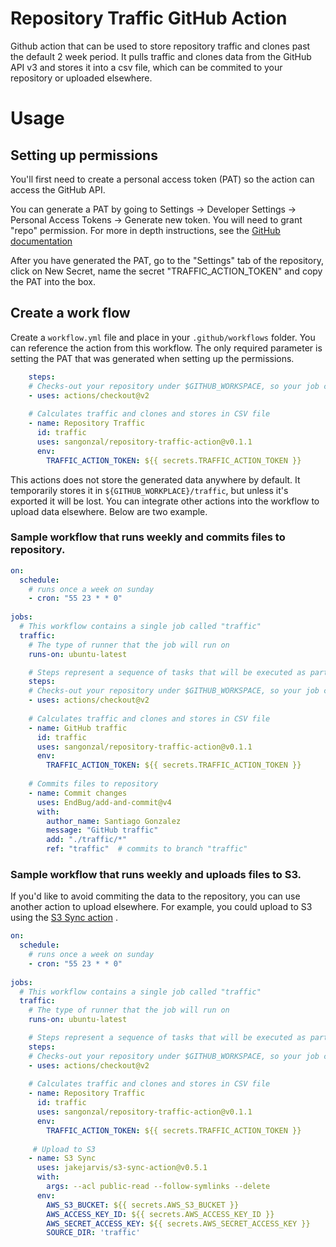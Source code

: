 # Repository Traffic GitHub Action

Github action that can be used to store repository traffic and clones past the default 2 week period. It pulls traffic and clones data from the GitHub API v3 and stores it into a csv file, which can be commited to your repository or uploaded elsewhere. 

# Usage

## Setting up permissions
You'll first need to create a personal access token (PAT) so the action can access the GitHub API. 

You can generate a PAT by going to 
Settings -> Developer Settings -> Personal Access Tokens -> Generate new token. You will need to grant "repo" permission. For more in depth instructions, see the [GitHub documentation](https://docs.github.com/en/github/authenticating-to-github/creating-a-personal-access-token)

After you have generated the PAT, go to the "Settings" tab of the repository, click on New Secret, name the secret "TRAFFIC_ACTION_TOKEN" and copy the PAT into the box.

## Create a work flow

Create a `workflow.yml` file and place in your `.github/workflows` folder. You can reference the action from this workflow. The only required parameter is setting the PAT that was generated when setting up the permissions.
```yaml
    steps:
    # Checks-out your repository under $GITHUB_WORKSPACE, so your job can access it
    - uses: actions/checkout@v2
    
    # Calculates traffic and clones and stores in CSV file
    - name: Repository Traffic 
      id: traffic
      uses: sangonzal/repository-traffic-action@v0.1.1
      env:
        TRAFFIC_ACTION_TOKEN: ${{ secrets.TRAFFIC_ACTION_TOKEN }} 
```

This actions does not store the generated data anywhere by default. It temporarily stores it in `${GITHUB_WORKPLACE}/traffic`, but unless it's exported it will be lost. You can integrate other actions into the workflow to upload data elsewhere. Below are two example.

 ### Sample workflow that runs weekly and commits files to repository.

```yaml
on:
  schedule: 
    # runs once a week on sunday
    - cron: "55 23 * * 0"
    
jobs:
  # This workflow contains a single job called "traffic"
  traffic:
    # The type of runner that the job will run on
    runs-on: ubuntu-latest

    # Steps represent a sequence of tasks that will be executed as part of the job
    steps:
    # Checks-out your repository under $GITHUB_WORKSPACE, so your job can access it
    - uses: actions/checkout@v2
    
    # Calculates traffic and clones and stores in CSV file
    - name: GitHub traffic 
      id: traffic
      uses: sangonzal/repository-traffic-action@v0.1.1
      env:
        TRAFFIC_ACTION_TOKEN: ${{ secrets.TRAFFIC_ACTION_TOKEN }} 
     
    # Commits files to repository
    - name: Commit changes
      uses: EndBug/add-and-commit@v4
      with:
        author_name: Santiago Gonzalez
        message: "GitHub traffic"
        add: "./traffic/*"
        ref: "traffic"  # commits to branch "traffic" 
```
### Sample workflow that runs weekly and uploads files to S3.
 
If you'd like to avoid commiting the data to the repository, you can use another action to upload elsewhere. For example, you could upload to S3 using the [S3 Sync action](https://github.com/marketplace/actions/s3-sync) .

```yaml
on:
  schedule: 
    # runs once a week on sunday
    - cron: "55 23 * * 0"
    
jobs:
  # This workflow contains a single job called "traffic"
  traffic:
    # The type of runner that the job will run on
    runs-on: ubuntu-latest

    # Steps represent a sequence of tasks that will be executed as part of the job
    steps:
    # Checks-out your repository under $GITHUB_WORKSPACE, so your job can access it
    - uses: actions/checkout@v2
    
    # Calculates traffic and clones and stores in CSV file
    - name: Repository Traffic 
      id: traffic
      uses: sangonzal/repository-traffic-action@v0.1.1
      env:
        TRAFFIC_ACTION_TOKEN: ${{ secrets.TRAFFIC_ACTION_TOKEN }} 
     
     # Upload to S3
    - name: S3 Sync
      uses: jakejarvis/s3-sync-action@v0.5.1
      with:
        args: --acl public-read --follow-symlinks --delete
      env:
        AWS_S3_BUCKET: ${{ secrets.AWS_S3_BUCKET }}
        AWS_ACCESS_KEY_ID: ${{ secrets.AWS_ACCESS_KEY_ID }}
        AWS_SECRET_ACCESS_KEY: ${{ secrets.AWS_SECRET_ACCESS_KEY }}
        SOURCE_DIR: 'traffic'
```